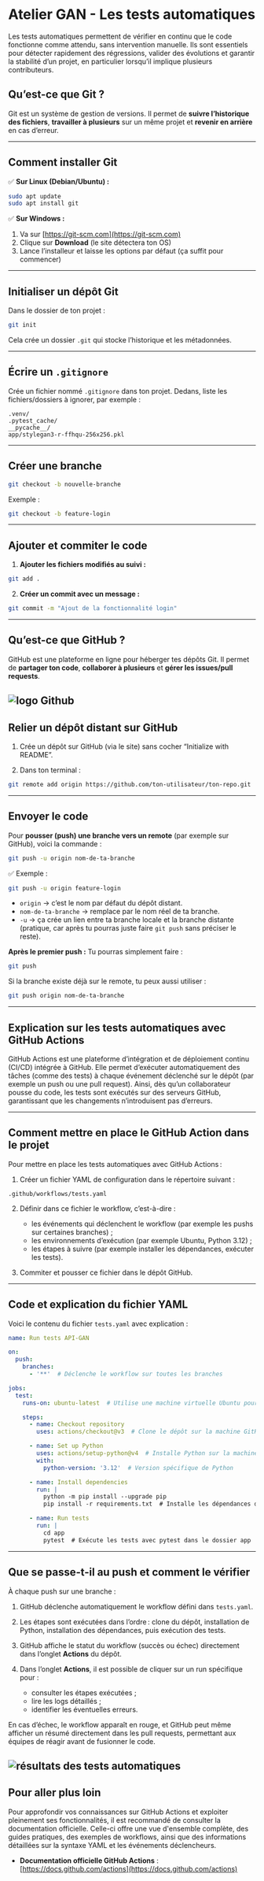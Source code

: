 # Atelier GAN - Les tests automatiques

Les tests automatiques permettent de vérifier en continu que le code fonctionne comme attendu, sans intervention manuelle.
Ils sont essentiels pour détecter rapidement des régressions, valider des évolutions et garantir la stabilité d’un projet, en particulier lorsqu’il implique plusieurs contributeurs.

## Qu’est-ce que Git ?

Git est un système de gestion de versions.
Il permet de **suivre l’historique des fichiers**, **travailler à plusieurs** sur un même projet et **revenir en arrière** en cas d’erreur.

---

## Comment installer Git

✅ **Sur Linux (Debian/Ubuntu) :**

```bash
sudo apt update
sudo apt install git
```

✅ **Sur Windows :**

1. Va sur [https://git-scm.com](https://git-scm.com)
2. Clique sur **Download** (le site détectera ton OS)
3. Lance l’installeur et laisse les options par défaut (ça suffit pour commencer)

---

## Initialiser un dépôt Git

Dans le dossier de ton projet :

```bash
git init
```

Cela crée un dossier `.git` qui stocke l’historique et les métadonnées.

---

## Écrire un `.gitignore`

Crée un fichier nommé `.gitignore` dans ton projet.
Dedans, liste les fichiers/dossiers à ignorer, par exemple :

```
.venv/
.pytest_cache/
__pycache__/
app/stylegan3-r-ffhqu-256x256.pkl
```

---

## Créer une branche

```bash
git checkout -b nouvelle-branche
```

Exemple :

```bash
git checkout -b feature-login
```

---

## Ajouter et commiter le code

1. **Ajouter les fichiers modifiés au suivi :**

```bash
git add .
```

2. **Créer un commit avec un message :**

```bash
git commit -m "Ajout de la fonctionnalité login"
```

---

## Qu’est-ce que GitHub ?

GitHub est une plateforme en ligne pour héberger tes dépôts Git.
Il permet de **partager ton code**, **collaborer à plusieurs** et **gérer les issues/pull requests**.

![logo Github](ressources/github-logo.png)
---

## Relier un dépôt distant sur GitHub

1. Crée un dépôt sur GitHub (via le site) sans cocher “Initialize with README”.

2. Dans ton terminal :

```bash
git remote add origin https://github.com/ton-utilisateur/ton-repo.git
```

---

## Envoyer le code

Pour **pousser (push) une branche vers un remote** (par exemple sur GitHub), voici la commande :

```bash
git push -u origin nom-de-ta-branche
```

✅ Exemple :
```bash
git push -u origin feature-login
```

- `origin` → c’est le nom par défaut du dépôt distant.
- `nom-de-ta-branche` → remplace par le nom réel de ta branche.
- `-u` → ça crée un lien entre ta branche locale et la branche distante (pratique, car après tu pourras juste faire `git push` sans préciser le reste).

**Après le premier push :**
Tu pourras simplement faire :

```bash
git push
```

Si la branche existe déjà sur le remote, tu peux aussi utiliser :

```bash
git push origin nom-de-ta-branche
```
---

## Explication sur les tests automatiques avec GitHub Actions

GitHub Actions est une plateforme d’intégration et de déploiement continu (CI/CD) intégrée à GitHub.
Elle permet d’exécuter automatiquement des tâches (comme des tests) à chaque événement déclenché sur le dépôt (par exemple un push ou une pull request).
Ainsi, dès qu’un collaborateur pousse du code, les tests sont exécutés sur des serveurs GitHub, garantissant que les changements n’introduisent pas d’erreurs.

---

## Comment mettre en place le GitHub Action dans le projet

Pour mettre en place les tests automatiques avec GitHub Actions :

1. Créer un fichier YAML de configuration dans le répertoire suivant :

```
.github/workflows/tests.yaml
```

2. Définir dans ce fichier le workflow, c’est-à-dire :

   * les événements qui déclenchent le workflow (par exemple les pushs sur certaines branches) ;
   * les environnements d’exécution (par exemple Ubuntu, Python 3.12) ;
   * les étapes à suivre (par exemple installer les dépendances, exécuter les tests).

3. Commiter et pousser ce fichier dans le dépôt GitHub.

---

## Code et explication du fichier YAML

Voici le contenu du fichier `tests.yaml` avec explication :

```yaml
name: Run tests API-GAN

on:
  push:
    branches:
      - '**'  # Déclenche le workflow sur toutes les branches

jobs:
  test:
    runs-on: ubuntu-latest  # Utilise une machine virtuelle Ubuntu pour exécuter le job

    steps:
      - name: Checkout repository
        uses: actions/checkout@v3  # Clone le dépôt sur la machine GitHub

      - name: Set up Python
        uses: actions/setup-python@v4  # Installe Python sur la machine
        with:
          python-version: '3.12'  # Version spécifique de Python

      - name: Install dependencies
        run: |
          python -m pip install --upgrade pip
          pip install -r requirements.txt  # Installe les dépendances du projet

      - name: Run tests
        run: |
          cd app
          pytest  # Exécute les tests avec pytest dans le dossier app
```

---

## Que se passe-t-il au push et comment le vérifier

À chaque push sur une branche :

1. GitHub déclenche automatiquement le workflow défini dans `tests.yaml`.
2. Les étapes sont exécutées dans l’ordre : clone du dépôt, installation de Python, installation des dépendances, puis exécution des tests.
3. GitHub affiche le statut du workflow (succès ou échec) directement dans l’onglet **Actions** du dépôt.
4. Dans l’onglet **Actions**, il est possible de cliquer sur un run spécifique pour :

   * consulter les étapes exécutées ;
   * lire les logs détaillés ;
   * identifier les éventuelles erreurs.

En cas d’échec, le workflow apparaît en rouge, et GitHub peut même afficher un résumé directement dans les pull requests, permettant aux équipes de réagir avant de fusionner le code.

![résultats des tests automatiques](ressources/test_auto.png)
---

## Pour aller plus loin

Pour approfondir vos connaissances sur GitHub Actions et exploiter pleinement ses fonctionnalités, il est recommandé de consulter la documentation officielle. Celle-ci offre une vue d'ensemble complète, des guides pratiques, des exemples de workflows, ainsi que des informations détaillées sur la syntaxe YAML et les événements déclencheurs.

* **Documentation officielle GitHub Actions** : [https://docs.github.com/actions](https://docs.github.com/actions)
